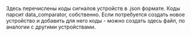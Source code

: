 Здесь перечислены коды сигналов устройств в .json формате.
Коды парсит data_comparator, собственно. Если потребуется создать новое устройство и
добавить для него коды - можно создать здесь файл, по аналогии с другими устройствами.